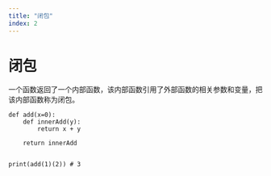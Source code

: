 ```yaml
---
title: "闭包"
index: 2
---
```


# 闭包

一个函数返回了一个内部函数，该内部函数引用了外部函数的相关参数和变量，把该内部函数称为闭包。

```shell
def add(x=0):
    def innerAdd(y):
        return x + y

    return innerAdd


print(add(1)(2)) # 3
```
